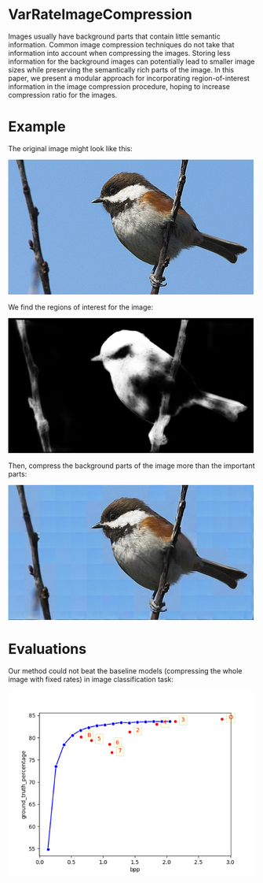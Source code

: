 # VarRateImageCompression

Images usually have background parts that contain little semantic information. Common image compression techniques do not take that information into account when compressing the images. Storing less information for the background images can potentially lead to smaller image sizes while preserving the semantically rich parts of the image. In this paper, we present a modular approach for incorporating region-of-interest information in the image compression procedure, hoping to increase compression ratio for the images.

# Example 

The original image might look like this: 

![original image](https://github.com/FaridZandi/VarRateImageCompression/blob/master/original.JPEG)

We find the regions of interest for the image: 

![mask](https://github.com/FaridZandi/VarRateImageCompression/blob/master/mask.png)

Then, compress the background parts of the image more than the important parts: 

![recon](https://github.com/FaridZandi/VarRateImageCompression/blob/master/recon.jpg)

# Evaluations 

Our method could not beat the baseline models (compressing the whole image with fixed rates) in image classification task: 


![eval](https://github.com/FaridZandi/VarRateImageCompression/blob/master/ImageCompression/plots/ground_truth_percentage/ground_truth_percentage_resnet_152_annot.png)



